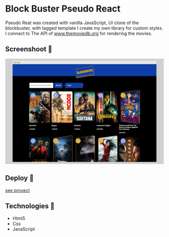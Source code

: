 # Block Buster Pseudo React

Pseudo Reat was created with vanilla JavaScript, UI clone of the blockbuster, with tagged template I create my own library for custom styles. I connect to The API of www.themoviedb.org for rendering the movies.

## Screenshoot 📸

![Img overview project](images/block-buster-pseudo-react.png)

## Deploy 👀

[see proyect](https://striped-nextjs.vercel.app/)

## Technologies 🧰

- Html5
- Css
- JavaScript
